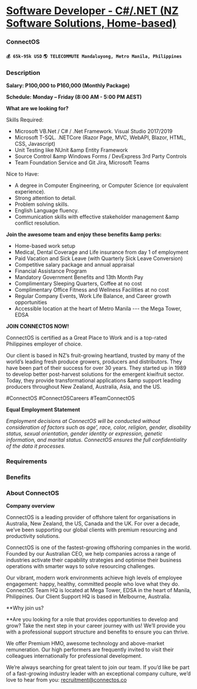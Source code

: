 # [Software Developer - C#/.NET (NZ Software Solutions, Home-based)](https://www.remotewlb.com/apply/software-developer-c-net-nz-software-solutions-home-based)  
### ConnectOS  
#### `💰 65k-95k USD` `🌎 TELECOMMUTE Mandaluyong, Metro Manila, Philippines`  

### **Description**

 **Salary: P100,000 to P160,000 (Monthly Package)**

 **Schedule: Monday – Friday (8:00 AM - 5:00 PM AEST)**

 **What are we looking for?**

Skills Required:

  * Microsoft VB.Net / C# / .Net Framework. Visual Studio 2017/2019
  * Microsoft T-SQL. .NETCore (Razor Page, MVC, WebAPI, Blazor, HTML, CSS, Javascript)
  * Unit Testing like NUnit &amp Entity Framework
  * Source Control &amp Windows Forms / DevExpress 3rd Party Controls
  * Team Foundation Service and Git Jira, Microsoft Teams

Nice to Have:

  * A degree in Computer Engineering, or Computer Science (or equivalent experience).
  * Strong attention to detail.
  * Problem solving skills.
  * English Language fluency.
  * Communication skills with effective stakeholder management &amp conflict resolution.

**Join the awesome team and enjoy these benefits &amp perks:**

  * Home-based work setup
  * Medical, Dental Coverage and Life insurance from day 1 of employment
  * Paid Vacation and Sick Leave (with Quarterly Sick Leave Conversion)
  * Competitive salary package and annual appraisal
  * Financial Assistance Program
  * Mandatory Government Benefits and 13th Month Pay
  * Complimentary Sleeping Quarters, Coffee at no cost
  * Complimentary Office Fitness and Wellness Facilities at no cost
  * Regular Company Events, Work Life Balance, and Career growth opportunities
  * Accessible location at the heart of Metro Manila --- the Mega Tower, EDSA

**JOIN CONNECTOS NOW!**

ConnectOS is certified as a Great Place to Work and is a top-rated Philippines employer of choice.

Our client is based in NZ’s fruit-growing heartland, trusted by many of the world’s leading fresh produce growers, producers and distributors. They have been part of their success for over 30 years. They started up in 1989 to develop better post-harvest solutions for the emergent kiwifruit sector. Today, they provide transformational applications &amp support leading producers throughout New Zealand, Australia, Asia, and the US.

#ConnectOS #ConnectOSCareers #TeamConnectOS

 **Equal Employment Statement**

 _Employment decisions at ConnectOS will be conducted without consideration of factors such as age’, race, color, religion, gender, disability status, sexual orientation, gender identity or expression, genetic information, and marital status. ConnectOS ensures the full confidentiality of the data it processes._

###  **Requirements**

###  **Benefits**

###  **About ConnectOS**

 **Company overview**  
  
ConnectOS is a leading provider of offshore talent for organisations in Australia, New Zealand, the US, Canada and the UK. For over a decade, we’ve been supporting our global clients with premium resourcing and productivity solutions.  
  
ConnectOS is one of the fastest-growing offshoring companies in the world. Founded by our Australian CEO, we help companies across a range of industries activate their capability strategies and optimise their business operations with smarter ways to solve resourcing challenges.  
  
Our vibrant, modern work environments achieve high levels of employee engagement: happy, healthy, committed people who love what they do. ConnectOS Team HQ is located at Mega Tower, EDSA in the heart of Manila, Philippines. Our Client Support HQ is based in Melbourne, Australia.

  

**Why join us?  
  
**Are you looking for a role that provides opportunities to develop and grow? Take the next step in your career journey with us! We’ll provide you with a professional support structure and benefits to ensure you can thrive.  
  
We offer Premium HMO, awesome technology and above-market remuneration. Our high performers are frequently invited to visit their colleagues internationally for professional development.

We’re always searching for great talent to join our team. If you’d like be part of a fast-growing industry leader with an exceptional company culture, we’d love to hear from you: recruitment@connectos.co

